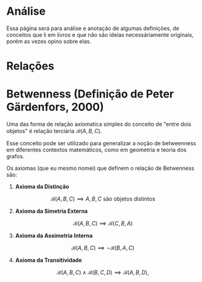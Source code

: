 # Análise

Essa página será para análise e anotação de algumas definições, de conceitos que li em livros e que não são ideias necessáriamente originais, porém as vezes opino sobre elas.


# Relações

# Betwenness (Definição de Peter Gärdenfors, 2000)

Uma das forma de relação axiomatica simples do conceito de "entre dois objetos" é relação terciária $\mathcal{B}(A, B, C)$.

Esse conceito pode ser utilizado para generalizar a noção de betweenness em diferentes contextos matemáticos, como em geometria e teoria dos grafos.

Os axiomas (que eu mesmo nomei) que definem o relação de Betwenness são:

1. **Axioma da Distinção**

 $$\mathcal{B}(A, B, C) \implies A, B, C \text{ são objetos distintos}$$

2. **Axioma da Simetria Externa**

$$\mathcal{B}(A, B, C) \implies \mathcal{B}(C, B, A)$$

3. **Axioma da Assimetria Interna**

$$\mathcal{B}(A, B, C) \implies \lnot \mathcal{B}(B, A, C)$$


4. **Axioma da Transitividade**

$$
\mathcal{B}(A, B, C) \land \mathcal{B}(B, C, D) \implies \mathcal{B}(A, B, D),
$$



